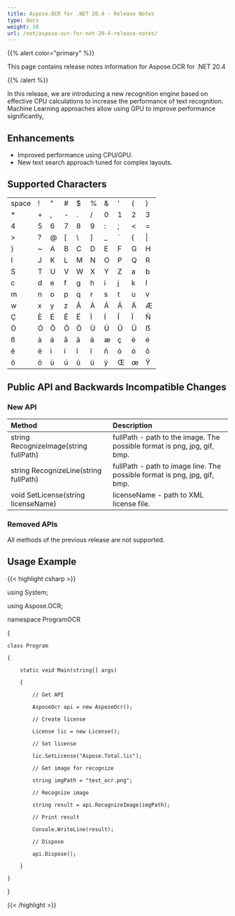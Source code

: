 ```yaml
---
title: Aspose.OCR for .NET 20.4 - Release Notes
type: docs
weight: 10
url: /net/aspose-ocr-for-net-20-4-release-notes/
---
```


{{% alert color="primary" %}}

This page contains release notes information for Aspose.OCR for .NET 20.4

{{% /alert %}}

In this release, we are introducing a new recognition engine based on effective CPU calculations to increase the performance of text recognition. Machine Learning approaches allow using GPU to improve performance significantly,

## Enhancements

- Improved performance using CPU/GPU.
- New text search approach tuned for complex layouts.

## Supported Characters

|   |   |   |   |   |   |   |   |   |   |
|---|---|---|---|---|---|---|---|---|---|
| space | ! | " | # | $ | % | & | ' | ( | ) |
| * | + | , | - | . | / | 0 | 1 | 2 | 3 |
| 4 | 5 | 6 | 7 | 8 | 9 | : | ; | < | = |
| > | ? | @ | [ | \ | ] | _ | ` | { | \| |
| } | ~ | A | B | C | D | E | F | G | H |
| I | J | K | L | M | N | O | P | Q | R |
| S | T | U | V | W | X | Y | Z | a | b |
| c | d | e | f | g | h | i | j | k | l |
| m | n | o | p | q | r | s | t | u | v |
| w | x | y | z | Â | À | Á | Ã | Ä | Æ |
| Ç | È | É | Ê | Ë | Ì | Í | Î | Ï | Ñ |
| Ò | Ó | Ô | Õ | Ö | Ù | Ú | Û | Ü | ẞ |
| ß | à | á | â | ã | ä | æ | ç | è | é |
| ê | ë | ì | í | î | ï | ñ | ò | ó | ô |
| õ | ö | ù | ú | û | ü | ÿ | Œ | œ | Ÿ |

## Public API and Backwards Incompatible Changes

### New API

|**Method**|**Description**|
| :- | :- |
|string RecognizeImage(string fullPath)|fullPath - path to the image. The possible format is png, jpg, gif, bmp.|
|string RecognizeLine(string fullPath)|fullPath - path to image line. The possible format is png, jpg, gif, bmp.|
|void SetLicense(string licenseName)|licenseName - path to XML license file.|

### Removed APIs

All methods of the previous release are not supported.

## Usage Example

{{< highlight csharp >}}

using System;

using Aspose.OCR;

namespace ProgramOCR

{

    class Program

    {

        static void Main(string[] args)

        {

            // Get API

            AsposeOcr api = new AsposeOcr();

            // Create license

            License lic = new License();

            // Set license 

            lic.SetLicense("Aspose.Total.lic");

            // Get image for recognize

            string imgPath = "test_ocr.png";

            // Recognize image

            string result = api.RecognizeImage(imgPath);

            // Print result

            Console.WriteLine(result);

            // Dispose

            api.Dispose();

        }

    }

}

{{< /highlight >}}
